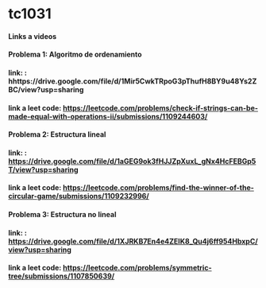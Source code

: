 # tc1031
#### Links a videos
  #### Problema 1: Algoritmo de ordenamiento
   #### link: : hhttps://drive.google.com/file/d/1Mir5CwkTRpoG3pThufH8BY9u48Ys2ZBC/view?usp=sharing
   #### link a leet code: https://leetcode.com/problems/check-if-strings-can-be-made-equal-with-operations-ii/submissions/1109244603/
 #### Problema 2: Estructura lineal
 ####  link: : https://drive.google.com/file/d/1aGEG9ok3fHJJZpXuxL_gNx4HcFEBGp5T/view?usp=sharing
  #### link a leet code: https://leetcode.com/problems/find-the-winner-of-the-circular-game/submissions/1109232996/
  #### Problema 3: Estructura no lineal
   #### link: : https://drive.google.com/file/d/1XJRKB7En4e4ZElK8_Qu4j6ff954HbxpC/view?usp=sharing
  #### link a leet code: https://leetcode.com/problems/symmetric-tree/submissions/1107850639/
